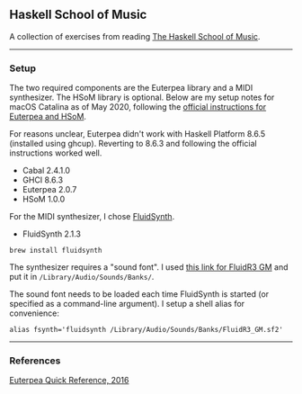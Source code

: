 ## Haskell School of Music

A collection of exercises from reading [The Haskell School of Music](https://www.amazon.com/Haskell-School-Music-Signals-Symphonies/dp/1108416756/).

<hr>

### Setup

The two required components are the Euterpea library and a MIDI synthesizer. The HSoM library is optional. Below are my setup notes for macOS Catalina as of May 2020, following the [official instructions for Euterpea and HSoM](http://euterpea.com/download-and-installation/).

For reasons unclear, Euterpea didn't work with Haskell Platform 8.6.5 (installed using ghcup). Reverting to 8.6.3 and following the official instructions worked well.

- Cabal 2.4.1.0
- GHCI 8.6.3
- Euterpea 2.0.7
- HSoM 1.0.0

For the MIDI synthesizer, I chose [FluidSynth](http://www.fluidsynth.org/).

- FluidSynth 2.1.3

`brew install fluidsynth` 


The synthesizer requires a "sound font". I used [this link for FluidR3 GM](https://packages.debian.org/sid/sound/fluid-soundfont-gm) and put it in `/Library/Audio/Sounds/Banks/`.

The sound font needs to be loaded each time FluidSynth is started (or specified as a command-line argument). I setup a shell alias for convenience:

`alias fsynth='fluidsynth /Library/Audio/Sounds/Banks/FluidR3_GM.sf2'`


<hr>

### References

[Euterpea Quick Reference, 2016](http://euterpea.com/wp-content/uploads/2016/12/Euterpea_Quick_Reference.pdf)

<br>
